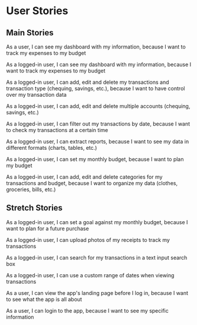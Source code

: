 # User Stories

## Main Stories

As a user, I can see my dashboard with my information, because I want to track my expenses to my budget

As a logged-in user, I can see my dashboard with my information, because I want to track my expenses to my budget

As a logged-in user, I can add, edit and delete my transactions and transaction type (chequing, savings, etc.), because I want to have control over my transaction data

As a logged-in user, I can add, edit and delete multiple accounts (chequing, savings, etc.)

As a logged-in user, I can filter out my transactions by date, because I want to check my transactions at a certain time

As a logged-in user, I can extract reports, because I want to see my data in different formats (charts, tables, etc.)

As a logged-in user, I can set my monthly budget, because I want to plan my budget

As a logged-in user, I can add, edit and delete categories for my transactions and budget, because I want to organize my data (clothes, groceries, bills, etc.)

## Stretch Stories

As a logged-in user, I can set a goal against my monthly budget, because I want to plan for a future purchase

As a logged-in user, I can upload photos of my receipts to track my transactions

As a logged-in user, I can search for my transactions in a text input search box

As a logged-in user, I can use a custom range of dates when viewing transactions

As a user, I can view the app's landing page before I log in, because I want to see what the app is all about

As a user, I can login to the app, because I want to see my specific information
